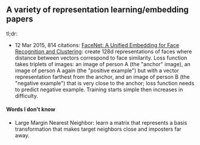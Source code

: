 ## A variety of representation learning/embedding papers

tl;dr:

* 12 Mar 2015, 814 citations: [FaceNet: A Unified Embedding for Face Recognition and Clustering](http://www.shortscience.org/paper?bibtexKey=journals/corr/1503.03832#martinthoma): create 128d representations of faces where distance between vectors correspond to face similarity. Loss function takes triplets of images: an image of person A (the "anchor" image), an image of person A again (the "positive example") but with a vector representation farthest from the anchor, and an image of person B (the "negative example") that is very close to the anchor; loss function needs to predict negative example. Training starts simple then increases in difficulty.


#### Words I don't know

* Large Margin Nearest Neighbor: learn a matrix that represents a basis transformation that makes target neighbors close and imposters far away.
